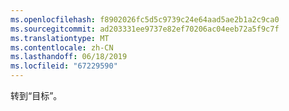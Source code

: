 ```yaml
---
ms.openlocfilehash: f8902026fc5d5c9739c24e64aad5ae2b1a2c9ca0
ms.sourcegitcommit: ad203331ee9737e82ef70206ac04eeb72a5f9c7f
ms.translationtype: MT
ms.contentlocale: zh-CN
ms.lasthandoff: 06/18/2019
ms.locfileid: "67229590"
---
```

转到“目标”。